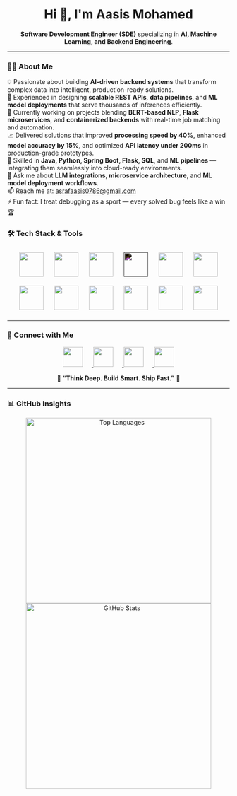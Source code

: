 <h1 align="center">Hi 👋, I'm Aasis Mohamed</h1>

<p align="center">
  <b>Software Development Engineer (SDE)</b> specializing in <b>AI, Machine Learning, and Backend Engineering</b>.
</p>

---

### 👨‍💻 About Me

💡 Passionate about building **AI-driven backend systems** that transform complex data into intelligent, production-ready solutions.  
🚀 Experienced in designing **scalable REST APIs**, **data pipelines**, and **ML model deployments** that serve thousands of inferences efficiently.  
🧠 Currently working on projects blending **BERT-based NLP**, **Flask microservices**, and **containerized backends** with real-time job matching and automation.  
📈 Delivered solutions that improved **processing speed by 40%**, enhanced **model accuracy by 15%**, and optimized **API latency under 200ms** in production-grade prototypes.  
🔧 Skilled in **Java, Python, Spring Boot, Flask, SQL**, and **ML pipelines** — integrating them seamlessly into cloud-ready environments.  
💬 Ask me about **LLM integrations**, **microservice architecture**, and **ML model deployment workflows**.  
📫 Reach me at: [asrafaasis0786@gmail.com](mailto:asrafaasis0786@gmail.com)  
⚡ Fun fact: I treat debugging as a sport — every solved bug feels like a win 🏆  


### 🛠️ Tech Stack & Tools

<p align="center">
  <!-- Programming Languages -->
  <a href="https://www.java.com/" target="_blank"><img src="https://cdn.jsdelivr.net/gh/devicons/devicon/icons/java/java-original.svg" width="55" height="55" style="margin: 10px;"/></a>
  <a href="https://www.python.org/" target="_blank"><img src="https://cdn.jsdelivr.net/gh/devicons/devicon/icons/python/python-original.svg" width="55" height="55" style="margin: 10px;"/></a>
  <a href="https://spring.io/projects/spring-boot" target="_blank"><img src="https://cdn.jsdelivr.net/gh/devicons/devicon/icons/spring/spring-original.svg" width="55" height="55" style="margin: 10px;"/></a>
  <a href="https://flask.palletsprojects.com/" target="_blank"><img src="https://cdn.jsdelivr.net/gh/devicons/devicon/icons/flask/flask-original.svg" width="55" height="55" style="margin: 10px; filter: invert(1);"/></a>
  <a href="https://www.mysql.com/" target="_blank"><img src="https://cdn.jsdelivr.net/gh/devicons/devicon/icons/mysql/mysql-original.svg" width="55" height="55" style="margin: 10px;"/></a>
  <a href="https://www.tensorflow.org/" target="_blank"><img src="https://cdn.jsdelivr.net/gh/devicons/devicon/icons/tensorflow/tensorflow-original.svg" width="55" height="55" style="margin: 10px;"/></a>
  <a href="https://scikit-learn.org/" target="_blank"><img src="https://upload.wikimedia.org/wikipedia/commons/0/05/Scikit_learn_logo_small.svg" width="55" height="55" style="margin: 10px;"/></a>
  <a href="https://www.docker.com/" target="_blank"><img src="https://cdn.jsdelivr.net/gh/devicons/devicon/icons/docker/docker-original.svg" width="55" height="55" style="margin: 10px;"/></a>
  <a href="https://git-scm.com/" target="_blank"><img src="https://cdn.jsdelivr.net/gh/devicons/devicon/icons/git/git-original.svg" width="55" height="55" style="margin: 10px;"/></a>
  <a href="https://www.linux.org/" target="_blank"><img src="https://cdn.jsdelivr.net/gh/devicons/devicon/icons/linux/linux-original.svg" width="55" height="55" style="margin: 10px;"/></a>
  <a href="https://cloud.google.com/" target="_blank"><img src="https://cdn.jsdelivr.net/gh/devicons/devicon/icons/googlecloud/googlecloud-original.svg" width="55" height="55" style="margin: 10px;"/></a>
  <a href="https://jenkins.io/" target="_blank"><img src="https://cdn.jsdelivr.net/gh/devicons/devicon/icons/jenkins/jenkins-original.svg" width="55" height="55" style="margin: 10px;"/></a>
</p>

---

### 🤝 Connect with Me

<p align="center">
  <a href="https://www.linkedin.com/in/aasis-mohamed-61217a253/" target="_blank">
    <img src="https://cdn.jsdelivr.net/gh/devicons/devicon/icons/linkedin/linkedin-original.svg" width="45" height="45" style="margin-right: 20px;"/>
  </a>
  <a href="https://github.com/Aasis-Mohamed2208" target="_blank">
    <img src="https://cdn.jsdelivr.net/gh/devicons/devicon/icons/github/github-original.svg" width="45" height="45" style="margin-right: 20px;"/>
  </a>
  <a href="https://leetcode.com/u/Aasis_Mohamed/" target="_blank">
    <img src="https://upload.wikimedia.org/wikipedia/commons/1/19/LeetCode_logo_black.png" width="45" height="45" style="margin-right: 20px;"/>
  </a>
  <a href="https://www.geeksforgeeks.org/user/asrafaas5yn1/" target="_blank">
    <img src="https://upload.wikimedia.org/wikipedia/commons/4/43/GeeksforGeeks.svg" width="45" height="45"/>
  </a>
</p>


<p align="center">
  💼 <b>“Think Deep. Build Smart. Ship Fast.”</b> 🚀
</p>

---

### 📊 GitHub Insights

<p align="center">
  <img src="https://github-readme-stats.vercel.app/api/top-langs/?username=Aasis-Mohamed2208&layout=compact&theme=tokyonight&hide_border=false" alt="Top Languages" width="420"/>
  <br/>
  <img src="https://github-readme-stats.vercel.app/api?username=Aasis-Mohamed2208&show_icons=true&theme=tokyonight&hide_border=false" alt="GitHub Stats" width="420"/>
</p>


